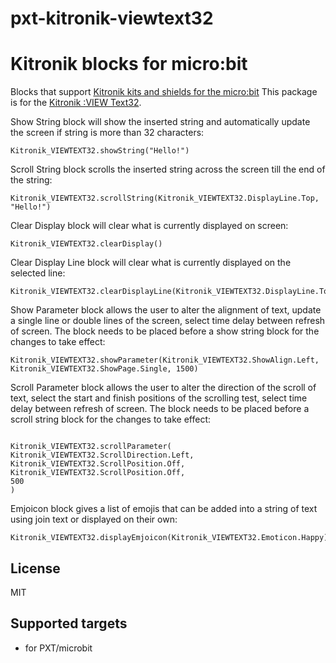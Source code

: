# pxt-kitronik-viewtext32

# Kitronik blocks for micro:bit

Blocks that support [Kitronik kits and shields for the micro:bit](https://www.kitronik.co.uk/microbit.html)
This package is for the [Kitronik :VIEW Text32](https://kitronik.co.uk/5650).

Show String block will show the inserted string and automatically update the screen if string is more than 32 characters:
```blocks
Kitronik_VIEWTEXT32.showString("Hello!")
```

Scroll String block scrolls the inserted string across the screen till the end of the string:
```blocks
Kitronik_VIEWTEXT32.scrollString(Kitronik_VIEWTEXT32.DisplayLine.Top, "Hello!")

```

Clear Display block will clear what is currently displayed on screen:
```blocks
Kitronik_VIEWTEXT32.clearDisplay()

```

Clear Display Line block will clear what is currently displayed on the selected line:
```blocks
Kitronik_VIEWTEXT32.clearDisplayLine(Kitronik_VIEWTEXT32.DisplayLine.Top)
```

Show Parameter block allows the user to alter the alignment of text, update a single line or double lines of the screen, select time delay between refresh of screen. The block needs to be placed before a show string block for the changes to take effect:
```blocks
Kitronik_VIEWTEXT32.showParameter(Kitronik_VIEWTEXT32.ShowAlign.Left, Kitronik_VIEWTEXT32.ShowPage.Single, 1500)
```

Scroll Parameter block allows the user to alter the direction of the scroll of text, select the start and finish positions of the scrolling test, select time delay between refresh of screen. The block needs to be placed before a scroll string block for the changes to take effect:
```blocks

Kitronik_VIEWTEXT32.scrollParameter(
Kitronik_VIEWTEXT32.ScrollDirection.Left,
Kitronik_VIEWTEXT32.ScrollPosition.Off,
Kitronik_VIEWTEXT32.ScrollPosition.Off,
500
)
```

Emjoicon block gives a list of emojis that can be added into a string of text using join text or displayed on their own:
```blocks
Kitronik_VIEWTEXT32.displayEmjoicon(Kitronik_VIEWTEXT32.Emoticon.Happy)
```

## License

MIT

## Supported targets

* for PXT/microbit
